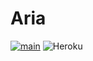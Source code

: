 # Aria
[![main](https://github.com/alicehccn/aria/actions/workflows/config.yml/badge.svg?branch=main)](https://github.com/alicehccn/aria/actions/workflows/config.yml)
![Heroku](https://heroku-badge.herokuapp.com/?app=alicehccn)
